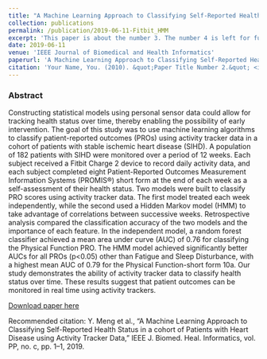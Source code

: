 ```yaml
---
title: "A Machine Learning Approach to Classifying Self-Reported Health Status in a cohort of Patients with Heart Disease using Activity Tracker Data"
collection: publications
permalink: /publication/2019-06-11-Fitbit_HMM
excerpt: 'This paper is about the number 3. The number 4 is left for future work.'
date: 2019-06-11
venue: 'IEEE Journal of Biomedical and Health Informatics'
paperurl: 'A Machine Learning Approach to Classifying Self-Reported Health Status in a cohort of Patients with Heart Disease using Activity Tracker Data'
citation: 'Your Name, You. (2010). &quot;Paper Title Number 2.&quot; <i>Journal 1</i>. 1(2).'
---
```

### Abstract
Constructing statistical models using personal sensor data could allow for tracking health status over time, thereby enabling the possibility of early intervention. The goal of this study was to use machine learning algorithms to classify patient-reported outcomes (PROs) using activity tracker data in a cohort of patients with stable ischemic heart disease (SIHD). A population of 182 patients with SIHD were monitored over a period of 12 weeks. Each subject received a Fitbit Charge 2 device to record daily activity data, and each subject completed eight Patient-Reported Outcomes Measurement Information Systems (PROMIS®) short form at the end of each week as a self-assessment of their health status. Two models were built to classify PRO scores using activity tracker data. The first model treated each week independently, while the second used a Hidden Markov model (HMM) to take advantage of correlations between successive weeks. Retrospective analysis compared the classification accuracy of the two models and the importance of each feature. In the independent model, a random forest classifier achieved a mean area under curve (AUC) of 0.76 for classifying the Physical Function PRO. The HMM model achieved significantly better AUCs for all PROs (p<0.05) other than Fatigue and Sleep Disturbance, with a highest mean AUC of 0.79 for the Physical Function-short form 10a. Our study demonstrates the ability of activity tracker data to classify health status over time. These results suggest that patient outcomes can be monitored in real time using activity trackers.

[Download paper here](https://ieeexplore.ieee.org/document/8734713)

Recommended citation: Y. Meng et al., “A Machine Learning Approach to Classifying Self-Reported Health Status in a cohort of Patients with Heart Disease using Activity Tracker Data,” IEEE J. Biomed. Heal. Informatics, vol. PP, no. c, pp. 1–1, 2019.
